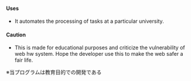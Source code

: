 #### Uses
* It automates the processing of tasks at a particular university.

#### Caution
* This is made for educational purposes and criticize the vulnerability of web hw system. Hope the developer use this to make the web safer a fair life.

※当プログラムは教育目的での開発である
